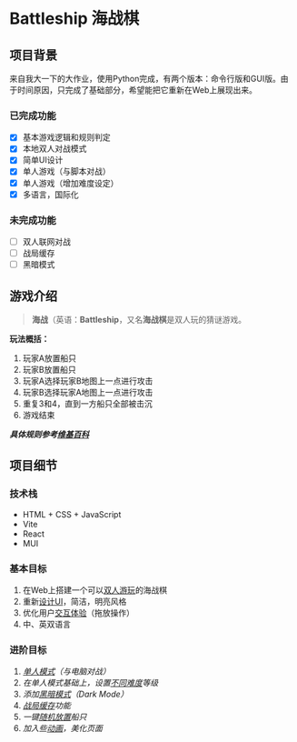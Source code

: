 # Battleship 海战棋

## 项目背景

来自我大一下的大作业，使用Python完成，有两个版本：命令行版和GUI版。由于时间原因，只完成了基础部分，希望能把它重新在Web上展现出来。

### 已完成功能

- [x] 基本游戏逻辑和规则判定
- [x] 本地双人对战模式
- [x] 简单UI设计
- [x] 单人游戏（与脚本对战）
- [x] 单人游戏（增加难度设定）
- [x] 多语言，国际化

### 未完成功能

- [ ] 双人联网对战
- [ ] 战局缓存
- [ ] 黑暗模式

## 游戏介绍

> **海战**（英语：**Battleship**，又名**海战棋**是双人玩的猜谜游戏。

**玩法概括：**

1. 玩家A放置船只
2. 玩家B放置船只
3. 玩家A选择玩家B地图上一点进行攻击
4. 玩家B选择玩家A地图上一点进行攻击
5. 重复3和4，直到一方船只全部被击沉
6. 游戏结束

***具体规则参考[维基百科](https://zh.wikipedia.org/wiki/%E6%B5%B7%E6%88%98_(%E6%B8%B8%E6%88%8F))***

## 项目细节

### 技术栈

- HTML + CSS + JavaScript
- Vite
- React
- MUI

### 基本目标

1. 在Web上搭建一个可以<u>双人游玩</u>的海战棋
2. 重新<u>设计UI</u>，简洁，明亮风格
3. 优化用户<u>交互体验</u>（拖放操作）
4. 中、英双语言

### 进阶目标

1. *<u>单人模式</u>（与电脑对战）*
2. *在单人模式基础上，设置<u>不同难度</u>等级*
3. *添加<u>黑暗模式</u>（Dark Mode）*
4. *<u>战局缓存</u>功能*
5. *一键<u>随机放置</u>船只*
6. *加入些<u>动画</u>，美化页面*
